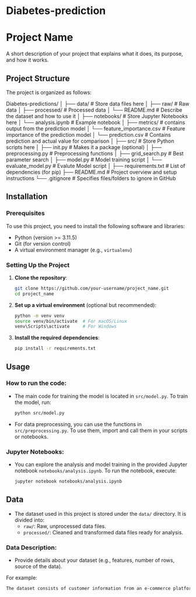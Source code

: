 # Diabetes-prediction

# Project Name

A short description of your project that explains what it does, its purpose, and how it works.

## Project Structure

The project is organized as follows:

Diabetes-predictions/ 
│ 
├── data/ # Store data files here 
│   ├── raw/ # Raw data 
│   ├── processed/ # Processed data 
│   └── README.md # Describe the dataset and how to use it 
│ 
├── notebooks/ # Store Jupyter Notebooks here 
│   └── analysis.ipynb # Example notebook 
│ 
├── metrics/ # contains output from the prediction model
│   └── feature_importance.csv # Feature importance of the prediction model 
│   └── prediction.csv # Contains prediction and actual value for comparison 
│ 
├── src/ # Store Python scripts here 
│   ├── init.py # Makes it a package (optional) 
│   ├── preprocessing.py # Preprocessing functions 
│   ├── grid_search.py # Best parameter search
│   ├── model.py # Model training script
│   └── evaluate_model.py # Evalute Model script
│ 
├── requirements.txt # List of dependencies (for pip) 
├── README.md # Project overview and setup instructions 
└── .gitignore # Specifies files/folders to ignore in GitHub



## Installation

### Prerequisites
To use this project, you need to install the following software and libraries:
- Python (version >= 3.11.5)
- Git (for version control)
- A virtual environment manager (e.g., `virtualenv`)

### Setting Up the Project

1. **Clone the repository**:
    ```bash
    git clone https://github.com/your-username/project_name.git
    cd project_name
    ```

2. **Set up a virtual environment** (optional but recommended):
    ```bash
    python -m venv venv
    source venv/bin/activate  # For macOS/Linux
    venv\Scripts\activate     # For Windows
    ```

3. **Install the required dependencies**:
    ```bash
    pip install -r requirements.txt
    ```

## Usage

### How to run the code:
- The main code for training the model is located in `src/model.py`. To train the model, run:
    ```bash
    python src/model.py
    ```

- For data preprocessing, you can use the functions in `src/preprocessing.py`. To use them, import and call them in your scripts or notebooks.

### Jupyter Notebooks:
- You can explore the analysis and model training in the provided Jupyter notebook `notebooks/analysis.ipynb`.
    To run the notebook, execute:
    ```bash
    jupyter notebook notebooks/analysis.ipynb
    ```

## Data

- The dataset used in this project is stored under the `data/` directory. It is divided into:
    - `raw/`: Raw, unprocessed data files.
    - `processed/`: Cleaned and transformed data files ready for analysis.
  
### Data Description:
- Provide details about your dataset (e.g., features, number of rows, source of the data).
  
For example:
```markdown
The dataset consists of customer information from an e-commerce platform, with features like age, gender, and transaction history.
